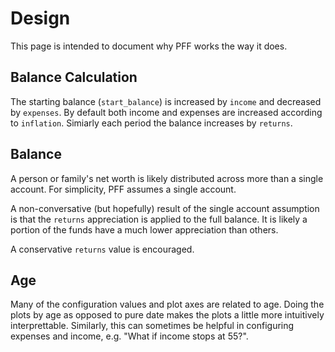 # Design

This page is intended to document why PFF works the way
it does.

## Balance Calculation

The starting balance (`start_balance`) is increased by
`income` and decreased by `expenses`.  By default both
income and expenses are increased according to `inflation`.
Simiarly each period the balance increases by `returns`.

## Balance

A person or family's net worth is likely distributed across
more than a single account.  For simplicity, PFF assumes
a single account.

A non-conversative (but hopefully) result of the single account
assumption is that the `returns` appreciation is applied
to the full balance.  It is likely a portion of the funds
have a much lower appreciation than others.

A conservative `returns` value is encouraged.

## Age

Many of the configuration values and plot axes are related
to age.  Doing the plots by age as opposed to pure date
makes the plots a little more intuitively interprettable.
Similarly, this can sometimes be helpful in configuring
expenses and income, e.g. "What if income stops at 55?".